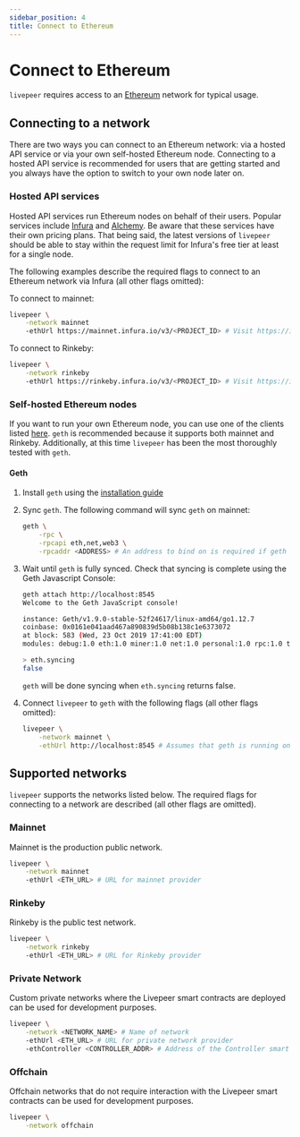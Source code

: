 ```yaml
---
sidebar_position: 4
title: Connect to Ethereum
---
```


# Connect to Ethereum

`livepeer` requires access to an [Ethereum](https://ethereum.org/en/) network
for typical usage.

## Connecting to a network

There are two ways you can connect to an Ethereum network: via a hosted API
service or via your own self-hosted Ethereum node. Connecting to a hosted API
service is recommended for users that are getting started and you always have
the option to switch to your own node later on.

### Hosted API services

Hosted API services run Ethereum nodes on behalf of their users. Popular
services include [Infura](https://infura.io/) and
[Alchemy](https://alchemyapi.io/). Be aware that these services have their own
pricing plans. That being said, the latest versions of `livepeer` should be able
to stay within the request limit for Infura's free tier at least for a single
node.

The following examples describe the required flags to connect to an Ethereum
network via Infura (all other flags omitted):

To connect to mainnet:

```bash
livepeer \
    -network mainnet
    -ethUrl https://mainnet.infura.io/v3/<PROJECT_ID> # Visit https://infura.io to obtain a PROJECT_ID
```

To connect to Rinkeby:

```bash
livepeer \
    -network rinkeby
    -ethUrl https://rinkeby.infura.io/v3/<PROJECT_ID> # Visit https://infura.io to obtain a PROJECT_ID
```

### Self-hosted Ethereum nodes

If you want to run your own Ethereum node, you can use one of the clients listed
[here](https://docs.ethhub.io/using-ethereum/running-an-ethereum-node/). `geth`
is recommended because it supports both mainnet and Rinkeby. Additionally, at
this time `livepeer` has been the most thoroughly tested with `geth`.

#### Geth

1. Install `geth` using the
   [installation guide](https://geth.ethereum.org/docs/install-and-build/installing-geth)

2. Sync `geth`. The following command will sync `geth` on mainnet:

   ```bash
   geth \
       -rpc \
       -rpcapi eth,net,web3 \
       -rpcaddr <ADDRESS> # An address to bind on is required if geth is running on a different machine than livepeer
   ```

3. Wait until `geth` is fully synced. Check that syncing is complete using the
   Geth Javascript Console:

   ```bash
   geth attach http://localhost:8545
   Welcome to the Geth JavaScript console!

   instance: Geth/v1.9.0-stable-52f24617/linux-amd64/go1.12.7
   coinbase: 0x0161e041aad467a890839d5b08b138c1e6373072
   at block: 583 (Wed, 23 Oct 2019 17:41:00 EDT)
   modules: debug:1.0 eth:1.0 miner:1.0 net:1.0 personal:1.0 rpc:1.0 txpool:1.0 web3:1.0

   > eth.syncing
   false
   ```

   `geth` will be done syncing when `eth.syncing` returns false.

4. Connect `livepeer` to `geth` with the following flags (all other flags
   omitted):

   ```bash
   livepeer \
       -network mainnet \
       -ethUrl http://localhost:8545 # Assumes that geth is running on the same machine as livepeer
   ```

## Supported networks

`livepeer` supports the networks listed below. The required flags for connecting
to a network are described (all other flags are omitted).

### Mainnet

Mainnet is the production public network.

```bash
livepeer \
    -network mainnet
    -ethUrl <ETH_URL> # URL for mainnet provider
```

### Rinkeby

Rinkeby is the public test network.

```bash
livepeer \
    -network rinkeby
    -ethUrl <ETH_URL> # URL for Rinkeby provider
```

### Private Network

Custom private networks where the Livepeer smart contracts are deployed can be
used for development purposes.

```bash
livepeer \
    -network <NETWORK_NAME> # Name of network
    -ethUrl <ETH_URL> # URL for private network provider
    -ethController <CONTROLLER_ADDR> # Address of the Controller smart contract deployed on the private network
```

### Offchain

Offchain networks that do not require interaction with the Livepeer smart
contracts can be used for development purposes.

```bash
livepeer \
    -network offchain
```
